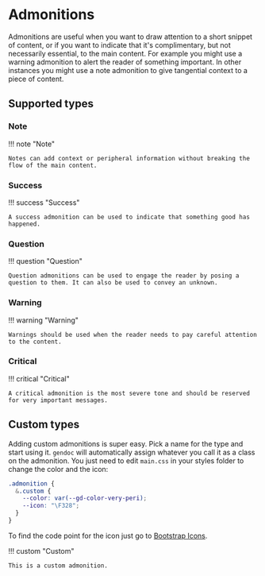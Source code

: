 # Admonitions

Admonitions are useful when you want to draw attention to a short snippet of content, or if you want to indicate that it's complimentary, but not necessarily essential, to the main content. For example you might use a warning admonition to alert the reader of something important. In other instances you might use a note admonition to give tangential context to a piece of content.

## Supported types

### Note

!!! note "Note"

    Notes can add context or peripheral information without breaking the flow of the main content.

### Success

!!! success "Success"

    A success admonition can be used to indicate that something good has happened.

### Question

!!! question "Question"

    Question admonitions can be used to engage the reader by posing a question to them. It can also be used to convey an unknown.

### Warning

!!! warning "Warning"

    Warnings should be used when the reader needs to pay careful attention to the content.

### Critical

!!! critical "Critical"

    A critical admonition is the most severe tone and should be reserved for very important messages.

## Custom types

Adding custom admonitions is super easy. Pick a name for the type and start using it. `gendoc` will automatically assign whatever you call it as a class on the admonition. You just need to edit `main.css` in your styles folder to change the color and the icon:

```css
.admonition {
  &.custom {
    --color: var(--gd-color-very-peri);
    --icon: "\F328";
  }
}
```

To find the code point for the icon just go to [Bootstrap Icons](https://icons.getbootstrap.com/).

!!! custom "Custom"

    This is a custom admonition.
